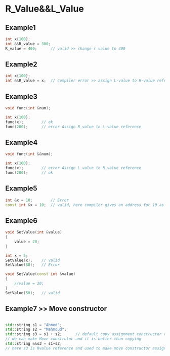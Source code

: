 # R_Value&&L_Value




## Example1

```cpp
int x{100};
int &&R_value = 300;       
R_value = 400;      // valid >> change r value to 400
```
## Example2
```cpp
int x{100};
int &&R_value = x;  // compiler error >> assign L-value to R-value reference 
```
## Example3
```cpp
void func(int &num);

int x{100};
func(x);        // ok 
func(200);      // error Assign R_value to L-value reference 
```

## Example4
```cpp
void func(int &&num);

int x{100};
func(x);        // error Assign L_value to R_value reference 
func(200);      // ok
```

## Example5  
```cpp
int &x = 10;        // Error
const int &x = 10;  // valid, here compiler gives an address for 10 as per x is const and will not change.
```
## Example6
```cpp
void SetValue(int &value)
{
    value = 20;
}

int x = 5;
SetValue(x);    // valid 
SetValue(50);   // Error 

void SetValue(const int &value)
{
    //value = 20;
}
SetValue(50);   // valid
```

## Example7 >> Move constructor 

```cpp 

std::string s1 = "Ahmed";
std::string s2 = "Mahmoud";
std::string s3 = s1 + s2;      // default copy assignment constructor which takes to much to for copying 
// we can make Move construtor and it is better than copying 
std::string &&s3 = s1+s2;
// here s3 is Rvalue reference and used to make move constructor assignment instead of copying constructor assignment 
```

